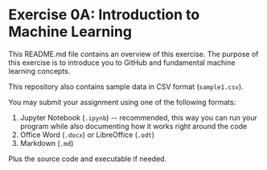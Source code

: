 # Exercise 0A: Introduction to Machine Learning

This README.md file contains an overview of this exercise.
The purpose of this exercise is to introduce you to GitHub and fundamental machine learning concepts.

This repository also contains sample data in CSV format (`sample1.csv`).

You may submit your assignment using one of the following formats:

1. Jupyter Notebook (`.ipynb`) -- recommended, this way you can run your program while also documenting how it works right around the code
2. Office Word (`.docx`) or LibreOffice (`.odt`)
3. Markdown (`.md`)

Plus the source code and executable if needed.
